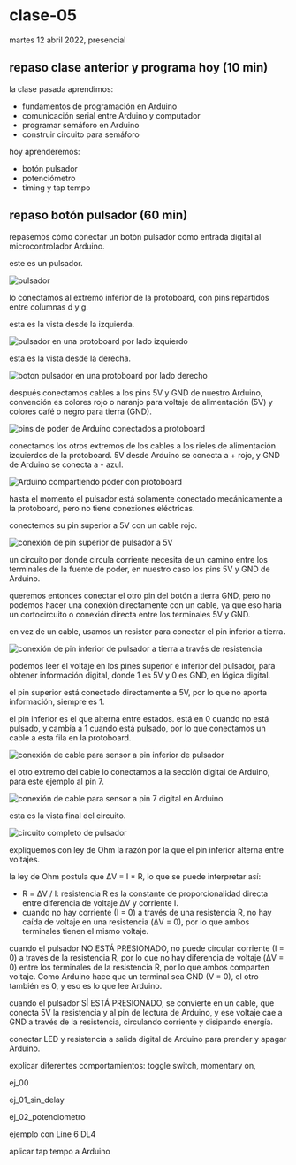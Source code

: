 # clase-05

martes 12 abril 2022, presencial

## repaso clase anterior y programa hoy (10 min)

la clase pasada aprendimos:

* fundamentos de programación en Arduino
* comunicación serial entre Arduino y computador
* programar semáforo en Arduino
* construir circuito para semáforo

hoy aprenderemos:

* botón pulsador
* potenciómetro
* timing y tap tempo

## repaso botón pulsador (60 min)

repasemos cómo conectar un botón pulsador como entrada digital al microcontrolador Arduino.

este es un pulsador.

![pulsador](./imagenes/00-pulsador.jpg "pulsador")

lo conectamos al extremo inferior de la protoboard, con pins repartidos entre columnas d y g.

esta es la vista desde la izquierda.

![pulsador en una protoboard por lado izquierdo](./imagenes/01-pulsador-proto-izquierda.jpg "pulsador en una protoboard por lado izquierdo")

esta es la vista desde la derecha.

![boton pulsador en una protoboard por lado derecho](./imagenes/02-pulsador-proto-derecha.jpg "boton pulsador en una protoboard por lado derecho")

después conectamos cables a los pins 5V y GND de nuestro Arduino, convención es colores rojo o naranjo para voltaje de alimentación (5V) y colores café o negro para tierra (GND).

![pins de poder de Arduino conectados a protoboard](./imagenes/03-arduino-poder-zoom.jpg "pins de poder de Arduino conectados a protoboard")

conectamos los otros extremos de los cables a los rieles de alimentación izquierdos de la protoboard. 5V desde Arduino se conecta a + rojo, y GND de Arduino se conecta a - azul.

![Arduino compartiendo poder con protoboard](./imagenes/04-arduino-poder-general.jpg "Arduino compartiendo poder con protoboard")

hasta el momento el pulsador está solamente conectado mecánicamente a la protoboard, pero no tiene conexiones eléctricas.

conectemos su pin superior a 5V con un cable rojo.

![conexión de pin superior de pulsador a 5V](./imagenes/05-pulsador-5v.jpg "conexión de pin superior de pulsador a 5V")

un circuito por donde circula corriente necesita de un camino entre los terminales de la fuente de poder, en nuestro caso los pins 5V y GND de Arduino.

queremos entonces conectar el otro pin del botón a tierra GND, pero no podemos hacer una conexión directamente con un cable, ya que eso haría un cortocircuito o conexión directa entre los terminales 5V y GND.

en vez de un cable, usamos un resistor para conectar el pin inferior a tierra.

![conexión de pin inferior de pulsador a tierra a través de resistencia](./imagenes/06-pulsador-resistencia-tierra.jpg "conexión de pin inferior de pulsador a tierra a través de resistencia")

podemos leer el voltaje en los pines superior e inferior del pulsador, para obtener información digital, donde 1 es 5V y 0 es GND, en lógica digital.

el pin superior está conectado directamente a 5V, por lo que no aporta información, siempre es 1.

el pin inferior es el que alterna entre estados. está en 0 cuando no está pulsado, y cambia a 1 cuando está pulsado, por lo que conectamos un cable a esta fila en la protoboard.

![conexión de cable para sensor a pin inferior de pulsador](./imagenes/07-pulsador-cable-sensor.jpg "conexión de cable para sensor a pin inferior de pulsador")

el otro extremo del cable lo conectamos a la sección digital de Arduino, para este ejemplo al pin 7.

![conexión de cable para sensor a pin 7 digital en Arduino](./imagenes/08-pulsador-entrada-digital.jpg "conexión de cable para sensor a pin 7 digital en Arduino")

esta es la vista final del circuito.

![circuito completo de pulsador](./imagenes/09-pulsador-circuito-general.jpg "circuito completo de pulsador")

expliquemos con ley de Ohm la razón por la que el pin inferior alterna entre voltajes.

la ley de Ohm postula que ΔV = I * R, lo que se puede interpretar así:

* R = ΔV / I: resistencia R es la constante de proporcionalidad directa entre diferencia de voltaje ΔV y corriente I.
* cuando no hay corriente (I = 0) a través de una resistencia R, no hay caída de voltaje en una resistencia (ΔV = 0), por lo que ambos terminales tienen el mismo voltaje.

cuando el pulsador NO ESTÁ PRESIONADO, no puede circular corriente (I = 0) a través de la resistencia R, por lo que no hay diferencia de voltaje (ΔV = 0) entre los terminales de la resistencia R, por lo que ambos comparten voltaje. Como Arduino hace que un terminal sea GND (V = 0), el otro también es 0, y eso es lo que lee Arduino.

cuando el pulsador SÍ ESTÁ PRESIONADO, se convierte en un cable, que conecta 5V la resistencia y al pin de lectura de Arduino, y ese voltaje cae a GND a través de la resistencia, circulando corriente y disipando energía.



conectar LED y resistencia a salida digital de Arduino para prender y apagar Arduino.

explicar diferentes comportamientos: toggle switch, momentary on, 

ej_00

ej_01_sin_delay

ej_02_potenciometro


ejemplo con Line 6 DL4

aplicar tap tempo a Arduino